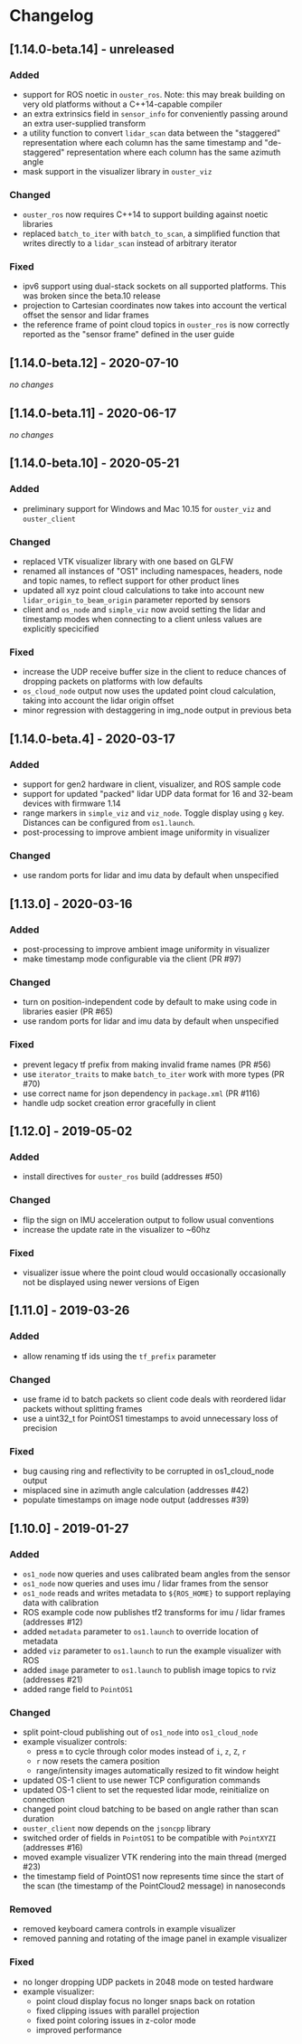 # Changelog

## [1.14.0-beta.14] - unreleased
### Added
- support for ROS noetic in `ouster_ros`. Note: this may break building on very old platforms
  without a C++14-capable compiler
- an extra extrinsics field in `sensor_info` for conveniently passing around an extra user-supplied
  transform
- a utility function to convert `lidar_scan` data between the "staggered" representation where each
  column has the same timestamp and "de-staggered" representation where each column has the same
  azimuth angle
- mask support in the visualizer library in `ouster_viz`

### Changed
- `ouster_ros` now requires C++14 to support building against noetic libraries
- replaced `batch_to_iter` with `batch_to_scan`, a simplified function that writes directly to
  a `lidar_scan` instead of arbitrary iterator

### Fixed
- ipv6 support using dual-stack sockets on all supported platforms. This was broken since the
  beta.10 release
- projection to Cartesian coordinates now takes into account the vertical offset the sensor and
  lidar frames
- the reference frame of point cloud topics in `ouster_ros` is now correctly reported as the "sensor
  frame" defined in the user guide

## [1.14.0-beta.12] - 2020-07-10
*no changes*

## [1.14.0-beta.11] - 2020-06-17
*no changes*

## [1.14.0-beta.10] - 2020-05-21
### Added
- preliminary support for Windows and Mac 10.15 for `ouster_viz` and
  `ouster_client`

### Changed
- replaced VTK visualizer library with one based on GLFW
- renamed all instances of "OS1" including namespaces, headers, node and topic
  names, to reflect support for other product lines
- updated all xyz point cloud calculations to take into account new
  `lidar_origin_to_beam_origin` parameter reported by sensors
- client and `os_node` and `simple_viz` now avoid setting the lidar and timestamp
  modes when connecting to a client unless values are explicitly specicified

### Fixed
- increase the UDP receive buffer size in the client to reduce chances of
  dropping packets on platforms with low defaults
- `os_cloud_node` output now uses the updated point cloud calculation, taking
  into account the lidar origin offset
- minor regression with destaggering in img_node output in previous beta

## [1.14.0-beta.4] - 2020-03-17
### Added
- support for gen2 hardware in client, visualizer, and ROS sample code
- support for updated "packed" lidar UDP data format for 16 and
  32-beam devices with firmware 1.14
- range markers in `simple_viz` and `viz_node`. Toggle display using
  `g` key. Distances can be configured from `os1.launch`.
- post-processing to improve ambient image uniformity in visualizer

### Changed
- use random ports for lidar and imu data by default when unspecified

## [1.13.0] - 2020-03-16
### Added
- post-processing to improve ambient image uniformity in visualizer
- make timestamp mode configurable via the client (PR #97)

### Changed
- turn on position-independent code by default to make using code in libraries
  easier (PR #65)
- use random ports for lidar and imu data by default when unspecified

### Fixed
- prevent legacy tf prefix from making invalid frame names (PR #56)
- use `iterator_traits` to make `batch_to_iter` work with more types (PR #70)
- use correct name for json dependency in `package.xml` (PR #116)
- handle udp socket creation error gracefully in client

## [1.12.0] - 2019-05-02
### Added
- install directives for `ouster_ros` build (addresses #50)

### Changed
- flip the sign on IMU acceleration output to follow usual conventions
- increase the update rate in the visualizer to ~60hz

### Fixed
- visualizer issue where the point cloud would occasionally occasionally not be
  displayed using newer versions of Eigen

## [1.11.0] - 2019-03-26
### Added
- allow renaming tf ids using the `tf_prefix` parameter

### Changed
- use frame id to batch packets so client code deals with reordered lidar
  packets without splitting frames
- use a uint32_t for PointOS1 timestamps to avoid unnecessary loss of precision

### Fixed
- bug causing ring and reflectivity to be corrupted in os1_cloud_node output
- misplaced sine in azimuth angle calculation (addresses #42)
- populate timestamps on image node output (addresses #39)

## [1.10.0] - 2019-01-27
### Added
- `os1_node` now queries and uses calibrated beam angles from the sensor
- `os1_node` now queries and uses imu / lidar frames from the sensor
- `os1_node` reads and writes metadata to `${ROS_HOME}` to support replaying
  data with calibration
- ROS example code now publishes tf2 transforms for imu / lidar frames
  (addresses #12)
- added `metadata` parameter to `os1.launch` to override location of metadata
- added `viz` parameter to `os1.launch` to run the example visualizer with ROS
- added `image` parameter to `os1.launch` to publish image topics to rviz
  (addresses #21)
- added range field to `PointOS1`

### Changed
- split point-cloud publishing out of `os1_node` into `os1_cloud_node`
- example visualizer controls:
    + press `m` to cycle through color modes instead of `i`, `z`, `Z`, `r`
    + `r` now resets the camera position
    + range/intensity images automatically resized to fit window height
- updated OS-1 client to use newer TCP configuration commands
- updated OS-1 client to set the requested lidar mode, reinitialize on connection
- changed point cloud batching to be based on angle rather than scan duration
- `ouster_client` now depends on the `jsoncpp` library
- switched order of fields in `PointOS1` to be compatible with `PointXYZI`
  (addresses #16)
- moved example visualizer VTK rendering into the main thread (merged #23)
- the timestamp field of PointOS1 now represents time since the start of the
  scan (the timestamp of the PointCloud2 message) in nanoseconds

### Removed
- removed keyboard camera controls in example visualizer
- removed panning and rotating of the image panel in example visualizer

### Fixed
- no longer dropping UDP packets in 2048 mode on tested hardware
- example visualizer:
    + point cloud display focus no longer snaps back on rotation
    + fixed clipping issues with parallel projection
    + fixed point coloring issues in z-color mode
    + improved performance
